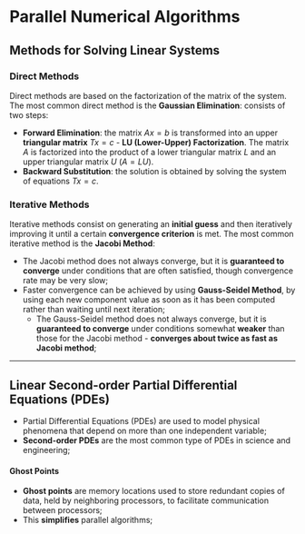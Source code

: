 # Parallel Numerical Algorithms

## Methods for Solving Linear Systems

### Direct Methods

Direct methods are based on the factorization of the matrix of the system. The most common direct method is the **Gaussian Elimination**: consists of two steps:

- **Forward Elimination**: the matrix $Ax = b$ is transformed into an upper **triangular matrix** $Tx = c$ - **LU (Lower-Upper) Factorization**. The matrix $A$ is factorized into the product of a lower triangular matrix $L$ and an upper triangular matrix $U$ ($A = LU$).
- **Backward Substitution**: the solution is obtained by solving the system of equations $Tx = c$.

### Iterative Methods

Iterative methods consist on generating an **initial guess** and then iteratively improving it until a certain **convergence criterion** is met. The most common iterative method is the **Jacobi Method**:

- The Jacobi method does not always converge, but it is **guaranteed to converge** under conditions that are often satisfied, though convergence rate may be very slow;
- Faster convergence can be achieved by using **Gauss-Seidel Method**, by using each new component value as soon as it has been computed rather than waiting until next iteration;
  - The Gauss-Seidel method does not always converge, but it is **guaranteed to converge** under conditions somewhat **weaker** than those for the Jacobi method - **converges about twice as fast as Jacobi method**;

---

## Linear Second-order Partial Differential Equations (PDEs)

- Partial Differential Equations (PDEs) are used to model physical phenomena that depend on more than one independent variable;
- **Second-order PDEs** are the most common type of PDEs in science and engineering;

#### Ghost Points

- **Ghost points** are memory locations used to store redundant copies of data, held by neighboring processors, to facilitate communication between processors;
- This **simplifies** parallel algorithms;

